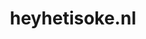 ---
layout: post
title:  "heyhetisoke.nl"
internal_url:  "/dutchgov/heyhetisoke.nl.html"
categories: dutchgov
---